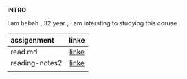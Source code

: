 

**INTRO**

I am hebah , 32 year , i am intersting to studying this coruse .






| assigenment       | linke     |  
| :------------- | :----------: | 
| read.md        |   [linke](https://github.com/hebah-aldawalib/reading-_notes/blob/main/README.md)           |
| reading-notes2 |[linke](https://github.com/hebah-aldawalib/reading-notes-2.git)  |
|                |               |
 








 








